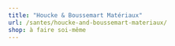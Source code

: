```yaml
---
title: "Houcke & Boussemart Matériaux"
url: /santes/houcke-and-boussemart-materiaux/
shop: à faire soi-même
---
```

